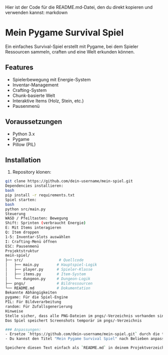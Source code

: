 Hier ist der Code für die README.md-Datei, den du direkt kopieren und verwenden kannst:
markdown
# Mein Pygame Survival Spiel

Ein einfaches Survival-Spiel erstellt mit Pygame, bei dem Spieler Ressourcen sammeln, craften und eine Welt erkunden können.

## Features
- Spielerbewegung mit Energie-System
- Inventar-Management
- Crafting-System
- Chunk-basierte Welt
- Interaktive Items (Holz, Stein, etc.)
- Pausenmenü

## Voraussetzungen
- Python 3.x
- Pygame
- Pillow (PIL)

## Installation
1. Repository klonen:
```bash
git clone https://github.com/dein-username/mein-spiel.git
Dependencies installieren:
bash
pip install -r requirements.txt
Spiel starten:
bash
python src/main.py
Steuerung
WASD / Pfeiltasten: Bewegung
Shift: Sprinten (verbraucht Energie)
E: Mit Items interagieren
Q: Item droppen
1-5: Inventar-Slots auswählen
I: Crafting-Menü öffnen
ESC: Pausenmenü
Projektstruktur
mein-spiel/
├── src/                # Quellcode
│   ├── main.py        # Hauptspiel-Logik
│   ├── player.py      # Spieler-Klasse
│   ├── items.py       # Item-System
│   └── dungeon.py     # Dungeon-Logik
├── pngs/              # Bildressourcen
└── README.md          # Dokumentation
Bekannte Abhängigkeiten
pygame: Für die Spiel-Engine
PIL: Für Bildverarbeitung
random: Für Zufallsgenerierung
Hinweise
Stelle sicher, dass alle PNG-Dateien im pngs/-Verzeichnis vorhanden sind
Das Spiel speichert Screenshots temporär im pngs/-Verzeichnis

### Anpassungen:
- Ersetze `https://github.com/dein-username/mein-spiel.git` durch die tatsächliche URL deines GitHub-Repositories, nachdem du es erstellt hast.
- Du kannst den Titel "Mein Pygame Survival Spiel" nach Belieben anpassen, falls du einen spezifischen Namen für dein Spiel hast.

Speichere diesen Text einfach als `README.md` in deinem Projektverzeichnis, und er wird automatisch auf GitHub als Hauptbeschreibung deines Repositories angezeigt. Wenn du noch etwas hinzufügen oder ändern möchtest, lass es mich wissen!
